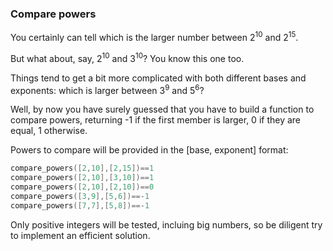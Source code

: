 ### Compare powers

You certainly can tell which is the larger number between 2<sup>10</sup> and 2<sup>15</sup>.

But what about, say, 2<sup>10</sup> and 3<sup>10</sup>? You know this one too.

Things tend to get a bit more complicated with both different bases and exponents: which is larger between 3<sup>9</sup> and 5<sup>6</sup>?

Well, by now you have surely guessed that you have to build a function to compare powers, returning -1 if the first member is larger, 0 if they are equal, 1 otherwise. 

Powers to compare will be provided in the [base, exponent] format:
```c
compare_powers([2,10],[2,15])==1
compare_powers([2,10],[3,10])==1
compare_powers([2,10],[2,10])==0
compare_powers([3,9],[5,6])==-1
compare_powers([7,7],[5,8])==-1
```
Only positive integers will be tested, incluing big numbers, so be diligent try to implement an efficient solution.
